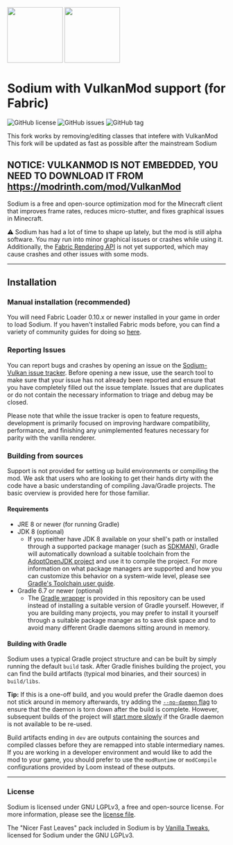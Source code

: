 <img src="src/main/resources/assets/sodium/icon.png" width="128">
<img src="https://upload.wikimedia.org/wikipedia/commons/thumb/f/f8/Vulkan_API_logo.svg/512px-Vulkan_API_logo.svg.png?20161220132648" width="128">

# Sodium with VulkanMod support (for Fabric)
![GitHub license](https://img.shields.io/github/license/CaffeineMC/sodium-fabric.svg)
![GitHub issues](https://img.shields.io/github/issues/CaffeineMC/sodium-fabric.svg)
![GitHub tag](https://img.shields.io/github/tag/CaffeineMC/sodium-fabric.svg)

This fork works by removing/editing classes that intefere with VulkanMod
This fork will be updated as fast as possible after the mainstream Sodium


## NOTICE: VULKANMOD IS NOT EMBEDDED, YOU NEED TO DOWNLOAD IT FROM https://modrinth.com/mod/VulkanMod

Sodium is a free and open-source optimization mod for the Minecraft client that improves frame rates, reduces
micro-stutter, and fixes graphical issues in Minecraft. 

:warning: Sodium has had a lot of time to shape up lately, but the mod is still alpha software. You may run into minor
graphical issues or crashes while using it. Additionally, the
[Fabric Rendering API](https://fabricmc.net/wiki/documentation:rendering) is not yet supported, which may cause crashes
and other issues with some mods.

---

## Installation

### Manual installation (recommended)

You will need Fabric Loader 0.10.x or newer installed in your game in order to load Sodium. If you haven't installed
Fabric mods before, you can find a variety of community guides for doing so [here](https://fabricmc.net/wiki/install).


### Reporting Issues

You can report bugs and crashes by opening an issue on the [Sodium-Vulkan issue tracker](https://github.com/Skypixel-ECAS/Sodium-Vulkan/issues).
Before opening a new issue, use the search tool to make sure that your issue has not already been reported and ensure
that you have completely filled out the issue template. Issues that are duplicates or do not contain the necessary
information to triage and debug may be closed. 

Please note that while the issue tracker is open to feature requests, development is primarily focused on
improving hardware compatibility, performance, and finishing any unimplemented features necessary for parity with
the vanilla renderer.

### Building from sources

Support is not provided for setting up build environments or compiling the mod. We ask that
users who are looking to get their hands dirty with the code have a basic understanding of compiling Java/Gradle
projects. The basic overview is provided here for those familiar.

#### Requirements

- JRE 8 or newer (for running Gradle)
- JDK 8 (optional)
  - If you neither have JDK 8 available on your shell's path or installed through a supported package manager (such as
[SDKMAN](https://sdkman.io)), Gradle will automatically download a suitable toolchain from the [AdoptOpenJDK project](https://adoptopenjdk.net/)
and use it to compile the project. For more information on what package managers are supported and how you can
customize this behavior on a system-wide level, please see [Gradle's Toolchain user guide](https://docs.gradle.org/current/userguide/toolchains.html).
- Gradle 6.7 or newer (optional)
  - The [Gradle wrapper](https://docs.gradle.org/current/userguide/gradle_wrapper.html#sec:using_wrapper) is provided in
    this repository can be used instead of installing a suitable version of Gradle yourself. However, if you are building
    many projects, you may prefer to install it yourself through a suitable package manager as to save disk space and to
    avoid many different Gradle daemons sitting around in memory.

#### Building with Gradle

Sodium uses a typical Gradle project structure and can be built by simply running the default `build` task. After Gradle
finishes building the project, you can find the build artifacts (typical mod binaries, and their sources) in
`build/libs`.

**Tip:** If this is a one-off build, and you would prefer the Gradle daemon does not stick around in memory afterwards,
try adding the [`--no-daemon` flag](https://docs.gradle.org/current/userguide/gradle_daemon.html#sec:disabling_the_daemon)
to ensure that the daemon is torn down after the build is complete. However, subsequent builds of the project will
[start more slowly](https://docs.gradle.org/current/userguide/gradle_daemon.html#sec:why_the_daemon) if the Gradle
daemon is not available to be re-used.


Build artifacts ending in `dev` are outputs containing the sources and compiled classes
before they are remapped into stable intermediary names. If you are working in a developer environment and would
like to add the mod to your game, you should prefer to use the `modRuntime` or `modCompile` configurations provided by
Loom instead of these outputs.

---
### License

Sodium is licensed under GNU LGPLv3, a free and open-source license. For more information, please see the
[license file](https://github.com/CaffeineMC/sodium-fabric/blob/1.16.x/dev/LICENSE.txt).

The "Nicer Fast Leaves" pack included in Sodium is by [Vanilla Tweaks](https://vanillatweaks.net/), licensed for Sodium under the GNU LGPLv3.
